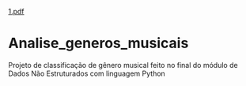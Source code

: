 [1.pdf](https://github.com/RicardoNagamatsu/Analise_generos_musicais/files/7102636/1.pdf)
# Analise_generos_musicais

Projeto de classificação de gênero musical feito no final do módulo de Dados Não Estruturados com linguagem Python
